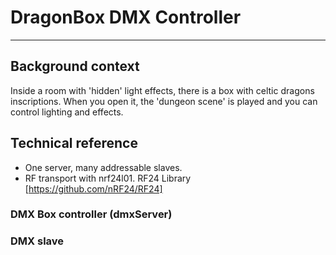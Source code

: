 # DragonBox DMX Controller

---
## Background context
Inside a room with 'hidden' light effects, there is a box with celtic dragons inscriptions. When you open it, the 'dungeon scene' is played and you can control lighting and effects.

## Technical reference
- One server, many addressable slaves.
- RF transport with nrf24l01. RF24 Library [https://github.com/nRF24/RF24]

### DMX Box controller (dmxServer)

### DMX slave
